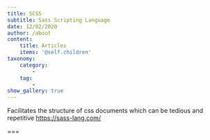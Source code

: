 ```yaml
---
title: SCSS
subtitle: Sass Scripting Language
date: 12/02/2020
author: /about
content:
    title: Articles
    items: '@self.children'
taxonomy:
    category: 
        - 
    tag: 
        - 
show_gallery: true
---
```


Facilitates the structure of css documents which can be tedious and repetitive
https://sass-lang.com/

===


